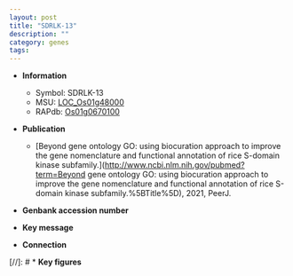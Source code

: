 ```yaml
---
layout: post
title: "SDRLK-13"
description: ""
category: genes
tags: 
---
```


* **Information**  
    + Symbol: SDRLK-13  
    + MSU: [LOC_Os01g48000](http://rice.uga.edu/cgi-bin/ORF_infopage.cgi?orf=LOC_Os01g48000)  
    + RAPdb: [Os01g0670100](https://rapdb.dna.affrc.go.jp/locus/?name=Os01g0670100)  

* **Publication**  
    + [Beyond gene ontology GO: using biocuration approach to improve the gene nomenclature and functional annotation of rice S-domain kinase subfamily.](http://www.ncbi.nlm.nih.gov/pubmed?term=Beyond gene ontology GO: using biocuration approach to improve the gene nomenclature and functional annotation of rice S-domain kinase subfamily.%5BTitle%5D), 2021, PeerJ.

* **Genbank accession number**  

* **Key message**  

* **Connection**  

[//]: # * **Key figures**  


